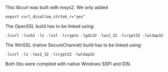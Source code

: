 This libcurl was built with msys2. We only added

	export curl_disallow_strtok_r="yes"

The OpenSSL build has to be linked using:

    -lcurl -lssh2 -lz -lssl -lcrypto -lgdi32 -lws2_32 -lcrypt32 -lwldap32
	
The WinSSL (native SecureChannel) build has to be linked using:

    -lcurl -lz -lws2_32 -lcrypt32 -lwldap32
	
Both libs were compiled with native Windows SSPI and IDN.

